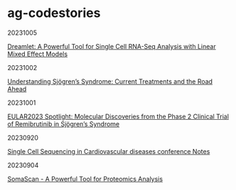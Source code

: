 # ag-codestories

20231005

[Dreamlet: A Powerful Tool for Single Cell RNA-Seq Analysis with Linear Mixed Effect Models](./vignettes/AG005_dreamlet_ad.md)

20231002

[Understanding Sjögren’s Syndrome: Current Treatments and the Road Ahead](./vignettes/AG004_sjd_treatment_strategy.md)

20231001

[EULAR2023 Spotlight: Molecular Discoveries from the Phase 2 Clinical Trial of Remibrutinib in Sjögren’s Syndrome](./vignettes/AG003_EULAR2023_remibrutinib_SjD.md)

20230920

[Single Cell Sequencing in Cardiovascular diseases conference Notes](./vignettes/AG002_GEMseq_notes.md)

20230904

[SomaScan - A Powerful Tool for Proteomics Analysis](https://medium.com/@grioni.andrea/somascan-a-powerful-tool-for-proteomics-analysis-dc3481374436)
